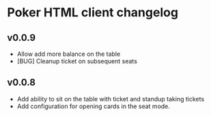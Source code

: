 Poker HTML client changelog
================================

## v0.0.9
- Allow add more balance on the table
- [BUG] Cleanup ticket on subsequent seats

## v0.0.8
- Add ability to sit on the table with ticket and standup taking tickets
- Add configuration for opening cards in the seat mode.
